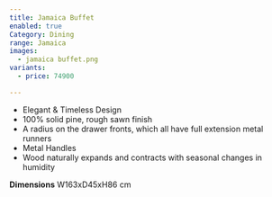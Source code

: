 ```yaml
---
title: Jamaica Buffet
enabled: true
Category: Dining
range: Jamaica
images:
  - jamaica buffet.png
variants:
  - price: 74900

---
```

* Elegant & Timeless Design
* 100% solid pine, rough sawn finish
* A radius on the drawer fronts, which all have full extension metal runners
* Metal Handles
* Wood naturally expands and contracts with seasonal changes in humidity

**Dimensions**
W163xD45xH86 cm